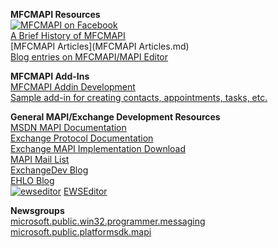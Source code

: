 **MFCMAPI Resources**</br>
[![MFCMAPI on Facebook](http://badge.facebook.com/badge/26764016480.2776.1538253884.png)](http://www.facebook.com/pages/MFCMAPI/26764016480)</br>
[A Brief History of MFCMAPI](http://blogs.msdn.com/stephen_griffin/archive/2008/01/04/a-brief-history-of-mfcmapi.aspx)</br>
[MFCMAPI Articles](MFCMAPI Articles.md)</br>
[Blog entries on MFCMAPI/MAPI Editor](http://blogs.msdn.com/stephen_griffin/archive/tags/MFCMAPI/default.aspx)

**MFCMAPI Add-Ins**</br>
[MFCMAPI Addin Development](MFCMAPIAddinDevelopment.md)</br>
[Sample add-in for creating contacts, appointments, tasks, etc.](CreateOutlookItemsAddin.md)

**General MAPI/Exchange Development Resources**</br>
[MSDN MAPI Documentation](http://msdn2.microsoft.com/en-us/library/ms529058.aspx)</br>
[Exchange Protocol Documentation](http://msdn.microsoft.com/en-us/library/cc307725.aspx)</br>
[Exchange MAPI Implementation Download](http://blogs.msdn.com/stephen_griffin/archive/2006/06/09/announcing-mapi-cdo-download.aspx)</br>
[MAPI Mail List](http://peach.ease.lsoft.com/archives/mapi-l.html)</br>
[ExchangeDev Blog](http://blogs.msdn.com/exchangedev)</br>
[EHLO Blog](http://msexchangeteam.com/archive/category/3305.aspx)</br>
[![ewseditor](http://www.codeplex.com/Download?ProjectName=ewseditor&DownloadId=309916)](http://ewseditor.codeplex.com)
[EWSEditor](http://ewseditor.codeplex.com/)

**Newsgroups**</br>
[microsoft.public.win32.programmer.messaging](http://msdn.microsoft.com/newsgroups/default.aspx?dg=microsoft.public.win32.programmer.messaging)</br>
[microsoft.public.platformsdk.mapi](http://msdn.microsoft.com/newsgroups/default.aspx?dg=microsoft.public.platformsdk.mapi)</br>
